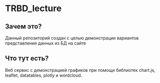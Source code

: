 # TRBD_lecture

## Зачем это?
Данный репозиторий создан с целью демонстрации вариантов представления данных из БД на сайте

## Что тут есть?
Веб сервис с демонстрацией графиков при помощи библиотек chart.js, leaflet, datatables, plotly и wordcloud. 
